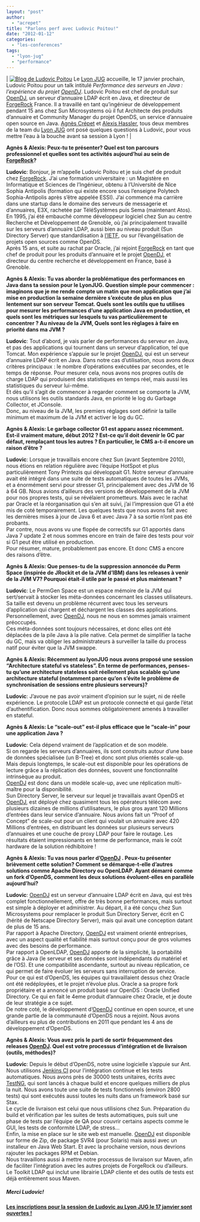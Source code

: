 ```yaml
---
layout: "post"
author: 
  - "acrepet"
title: "Parlons perf avec Ludovic Poitou!"
date: "2012-01-12"
categories: 
  - "les-conferences"
tags: 
  - "lyon-jug"
  - "performance"
---
```


| [![Blog de Ludovic Poitou](/assets/2012/01/2012-01-12-parlons-perf-avec-ludovic-poitou/ludo_poitou.png)](http://ludopoitou.wordpress.com/) Le [Lyon JUG](http://www.lyonjug.org/) accueille, le 17 janvier prochain, Ludovic Poitou pour un talk intitulé _Performance des serveurs en Java : l’expérience du projet [OpenDJ](http://opendj.forgerock.org/ "OpenDJ, the open source LDAP directory services in Java")_. Ludovic Poitou est chef de produit sur [OpenDJ](http://opendj.forgerock.org/ "OpenDJ, the open source LDAP directory services in Java"), un serveur d’annuaire LDAP écrit en Java, et directeur de [ForgeRock](http://forgerock.com/) France. Il a travaillé en tant qu’ingénieur de développement pendant 15 ans chez Sun Microsystems où il fut Architecte des produits d’annuaire et Community Manager du projet OpenDS, un service d’annuaire open source en Java. [Agnès Crépet](http://twitter.com/agnes_crepet) et [Alexis Hassler](http://twitter.com/AlexisHassler), tous deux membres de la team du [Lyon JUG](http://www.lyonjug.org/) ont posé quelques questions à Ludovic, pour vous mettre l’eau à la bouche avant sa session à Lyon ! |

**Agnès & Alexis: Peux-tu te présenter? Quel est ton parcours professionnel et quelles sont tes activités aujourd’hui au sein de [ForgeRock](http://forgerock.com/)?**

**Ludovic**: Bonjour, je m’appelle Ludovic Poitou et je suis chef de produit chez [ForgeRock](http://forgerock.com/). J’ai une formation universitaire : un Magistère en Informatique et Sciences de l’Ingénieur, obtenu à l’Université de Nice Sophia Antipolis (formation qui existe encore sous l’enseigne Polytech Sophia-Antipolis après s’être appelée ESSI). J’ai commencé ma carrière dans une startup dans le domaine des serveurs de messagerie et d’annuaires, E3X, rachetée par TéléSystèmes puis Sema (maintenant Atos). En 1995, j’ai été embauché comme développeur logiciel chez Sun au centre Recherche et Développement de Grenoble, où j’ai principalement travaillé sur les serveurs d’annuaire LDAP, aussi bien au niveau produit (Sun Directory Server) que standardisation à [l’IETF](http://www.ietf.org/), ou sur l’évangélisation de projets open sources comme OpenDS.  
Après 15 ans, et suite au rachat par Oracle, j’ai rejoint [ForgeRock](http://forgerock.com/) en tant que chef de produit pour les produits d’annuaire et le projet [OpenDJ](http://opendj.forgerock.org/ "OpenDJ, the open source LDAP directory services in Java"), et directeur du centre recherche et développement en France, basé à Grenoble.

**Agnès & Alexis: Tu vas aborder la problématique des performances en Java dans ta session pour le LyonJUG. Question simple pour commencer : imaginons que je me rende compte un matin que mon application que j’ai mise en production la semaine dernière s’exécute de plus en plus lentement sur son serveur Tomcat. Quels sont les outils que tu utilises pour mesurer les performances d’une application Java en production, et quels sont les métriques sur lesquels tu vas particulièrement te concentrer ? Au niveau de la JVM, Quels sont les règlages à faire en priorité dans ma JVM ?**

**Ludovic**: Tout d’abord, je vais parler de performances du serveur en Java, et pas des applications qui tournent dans un serveur d’application, tel que Tomcat. Mon expérience s’appuie sur le projet [OpenDJ](http://opendj.forgerock.org/ "OpenDJ, the open source LDAP directory services in Java"), qui est un serveur d’annuaire LDAP écrit en Java. Dans notre cas d’utilisation, nous avons deux critères principaux : le nombre d’opérations exécutées par secondes, et le temps de réponse. Pour mesurer cela, nous avons nos propres outils de charge LDAP qui produisent des statistiques en temps réel, mais aussi les statistiques du serveur lui-même.  
Et dès qu’il s’agit de commencer à regarder comment se comporte la JVM, nous utilisons les outils standards Java, en priorité le log du Garbage Collector, et JConsole.  
Donc, au niveau de la JVM, les premiers réglages sont définir la taille minimum et maximum de la JVM et activer le log du GC.

**Agnès & Alexis: Le garbage collector G1 est apparu assez récemment. Est-il vraiment mature, début 2012 ? Est-ce qu’il doit devenir le GC par défaut, remplaçant tous les autres ? En particulier, le CMS a-t-il encore un raison d’être ?**

**Ludovic**: Lorsque je travaillais encore chez Sun (avant Septembre 2010), nous étions en relation régulière avec l’équipe HotSpot et plus particulièrement Tony Printezis qui développait G1. Notre serveur d’annuaire avait été intégré dans une suite de tests automatiques de toutes les JVMs, et a énormément servi pour stresser G1, principalement avec des JVM de 16 à 64 GB. Nous avions d’ailleurs des versions de développement de la JVM pour nos propres tests, qui se révélaient prometteurs. Mais avec le rachat par Oracle et la réorganisation qui s’en ait suivi, j’ai l’impression que G1 a été mis de coté temporairement. Les quelques tests que nous avons fait avec les dernières mises à jour de Java 6 et avec Java 7 à sa sortie n’ont pas été probants.  
Par contre, nous avons vu une flopée de correctifs sur G1 apportés dans Java 7 update 2 et nous sommes encore en train de faire des tests pour voir si G1 peut être utilisé en production.  
Pour résumer, mature, probablement pas encore. Et donc CMS a encore des raisons d’être.

**Agnès & Alexis: Que penses-tu de la suppression annoncée du Perm Space (inspirée de JRockit et de la JVM d’IBM) dans les releases à venir de la JVM V7? Pourquoi était-il utile par le passé et plus maintenant ?**

**Ludovic**: Le PermGen Space est un espace mémoire de la JVM qui sert/servait à stocker les méta-données concernant les classes utilisateurs. Sa taille est devenu un problème récurrent avec tous les serveurs d’application qui chargent et déchargent les classes des applications. Personnellement, avec [OpenDJ](http://opendj.forgerock.org/ "OpenDJ, the open source LDAP directory services in Java"), nous ne nous en sommes jamais vraiment préoccupés.  
Ces méta-données sont toujours nécessaires, et donc elles ont été déplacées de la pile Java à la pile native. Cela permet de simplifier la tache du GC, mais va obliger les administrateurs à surveiller la taille du process natif pour éviter que la JVM swappe.

**Agnès & Alexis: Récemment au lyonJUG nous avons proposé une session “Architecture stateful vs stateless”. En terme de performances, penses-tu qu’une architecture stateless soit réellement plus scalable qu’une architecture stateful (notamment parce qu’on s’évite le problème de synchronisation de sessions entre plusieurs serveurs)?**

**Ludovic**: J’avoue ne pas avoir vraiment d’opinion sur le sujet, ni de réelle expérience. Le protocole LDAP est un protocole connecté et qui garde l’état d’authentification. Donc nous sommes obligatoirement amenés à travailler en stateful.

**Agnès & Alexis: Le “scale-out” est-il plus efficace que le “scale-in” pour une application Java ?**

**Ludovic**: Cela dépend vraiment de l’application et de son modèle.  
Si on regarde les serveurs d’annuaires, ils sont construits autour d’une base de données spécialisée (un B-Tree) et donc sont plus orientés scale-up. Mais depuis longtemps, le scale-out est disponible pour les opérations de lecture grâce a la réplication des données, souvent une fonctionnalité intrinsèque au produit.  
[OpenDJ](http://opendj.forgerock.org/ "OpenDJ, the open source LDAP directory services in Java") est donc dans un modèle scale-up, avec une réplication multi-maître pour la disponibilité.  
Sun Directory Server, le serveur sur lequel je travaillais avant OpenDS et [OpenDJ](http://opendj.forgerock.org/ "OpenDJ, the open source LDAP directory services in Java"), est déployé chez quasiment tous les opérateurs télécom avec plusieurs dizaines de millions d’utilisateurs, le plus gros ayant 120 Millions d’entrées dans leur service d’annuaire. Nous avions fait un “Proof of Concept” de scale-out pour un client qui voulait un annuaire avec 420 Millions d’entrées, en distribuant les données sur plusieurs serveurs d’annuaires et une couche de proxy LDAP pour faire le routage. Les résultats étaient impressionants en terme de performance, mais le coût hardware de la solution rédhibitoire !

**Agnès & Alexis: Tu vas nous parler d’[OpenDJ](http://opendj.forgerock.org/ "OpenDJ, the open source LDAP directory services in Java") . Peux-tu présenter brièvement cette solution? Comment se démarque-t-elle d’autres solutions comme Apache Directory ou OpenLDAP. Ayant démarré comme un fork d’OpenDS, comment les deux solutions évoluent-elles en parallèle aujourd’hui?**

**Ludovic**: [OpenDJ](http://opendj.forgerock.org/ "OpenDJ, the open source LDAP directory services in Java") est un serveur d’annuaire LDAP écrit en Java, qui est très complet fonctionnellement, offre de très bonne performances, mais surtout est simple à déployer et administrer. Au départ, il a été conçu chez Sun Microsystems pour remplacer le produit Sun Directory Server, écrit en C (hérité de Netscape Directory Server), mais qui avait une conception datant de plus de 15 ans.  
Par rapport à Apache Directory, [OpenDJ](http://opendj.forgerock.org/ "OpenDJ, the open source LDAP directory services in Java") est vraiment orienté entreprises, avec un aspect qualité et fiabilité mais surtout conçu pour de gros volumes avec des besoins de performance.  
Par rapport à OpenLDAP, [OpenDJ](http://opendj.forgerock.org/ "OpenDJ, the open source LDAP directory services in Java") apporte de la simplicité, la portabilité grâce à Java (le serveur et ses données sont indépendants du matériel et de l’OS). Et une compatibilité ascendante, surtout au niveau réplication, ce qui permet de faire évoluer les serveurs sans interruption de service.  
Pour ce qui est d’OpenDS, les équipes qui travaillaient dessus chez Oracle ont été redéployées, et le projet n’évolue plus. Oracle a sa propre fork propriétaire et a annoncé un produit basé sur OpenDS : Oracle Unified Directory. Ce qui en fait le 4eme produit d’annuaire chez Oracle, et je doute de leur stratégie a ce sujet.  
De notre coté, le développement d’[OpenDJ](http://opendj.forgerock.org/ "OpenDJ, the open source LDAP directory services in Java") continue en open source, et une grande partie de la communauté d’OpenDS nous a rejoint. Nous avons d’ailleurs eu plus de contributions en 2011 que pendant les 4 ans de développement d’OpenDS.

**Agnès & Alexis: Vous avez pris le parti de sortir fréquemment des releases [OpenDJ](http://opendj.forgerock.org/ "OpenDJ, the open source LDAP directory services in Java"). Quel est votre processus d’intégration et de livraison (outils, méthodes)?**

**Ludovic**: Depuis le début d’OpenDS, notre usine logicielle s’appuie sur Ant. Nous utilisons [Jenkins CI](http://jenkins-ci.org/) pour l’intégration continue et les tests automatiques. Nous avons près de 30000 tests unitaires, écrits avec [TestNG](http://testng.org/), qui sont lancés à chaque build et encore quelques milliers de plus la nuit. Nous avons toute une suite de tests fonctionnels (environ 2800 tests) qui sont exécutés aussi toutes les nuits dans un framework basé sur Stax.  
Le cycle de livraison est celui que nous utilisions chez Sun. Préparation du build et vérification par les suites de tests automatiques, puis suit une phase de tests par l’équipe de QA pour couvrir certains aspects comme le GUI, les tests de conformité LDAP, de stress…  
Enfin, la mise en place sur le site web est manuelle. [OpenDJ](http://opendj.forgerock.org/ "OpenDJ, the open source LDAP directory services in Java") est disponible sur forme de Zip, de package SVR4 (pour Solaris) mais aussi avec un installeur en Java Web Start. Et avec la prochaine version, nous devrions rajouter les packages RPM et Debian.  
Nous travaillons aussi à mettre notre processus de livraison sur Maven, afin de faciliter l’intégration avec les autres projets de ForgeRock ou d’ailleurs. Le Toolkit LDAP qui inclut une librairie LDAP cliente et des outils de tests est déjà entièrement sous Maven.

##### **Merci Ludovic!**

**[Les inscriptions pour la session de Ludovic au Lyon JUG le 17 janvier sont ouvertes !](http://www.lyonjug.org/evenements/perf-serveur)**
